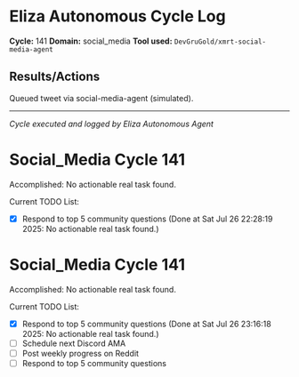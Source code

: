 # Eliza Autonomous Cycle Log

**Cycle:** 141
**Domain:** social_media
**Tool used:** `DevGruGold/xmrt-social-media-agent`

## Results/Actions
Queued tweet via social-media-agent (simulated).

---
*Cycle executed and logged by Eliza Autonomous Agent*

# Social_Media Cycle 141

Accomplished: No actionable real task found.

Current TODO List:

- [x] Respond to top 5 community questions  (Done at Sat Jul 26 22:28:19 2025: No actionable real task found.)

# Social_Media Cycle 141

Accomplished: No actionable real task found.

Current TODO List:

- [x] Respond to top 5 community questions  (Done at Sat Jul 26 23:16:18 2025: No actionable real task found.)
- [ ] Schedule next Discord AMA
- [ ] Post weekly progress on Reddit
- [ ] Respond to top 5 community questions